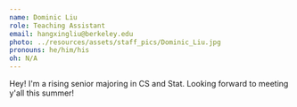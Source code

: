```yaml
---
name: Dominic Liu
role: Teaching Assistant
email: hangxingliu@berkeley.edu
photo: ../resources/assets/staff_pics/Dominic_Liu.jpg
pronouns: he/him/his
oh: N/A
---
```


Hey! I'm a rising senior majoring in CS and Stat. Looking forward to meeting y'all this summer!

